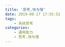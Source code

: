 ```yaml
---
title: '思考,快与慢'
date: 2019-08-27 17:55:52
tags:
    - 系统思考
categories:
    - 通用能力
    - 思考,快与慢
---
```

